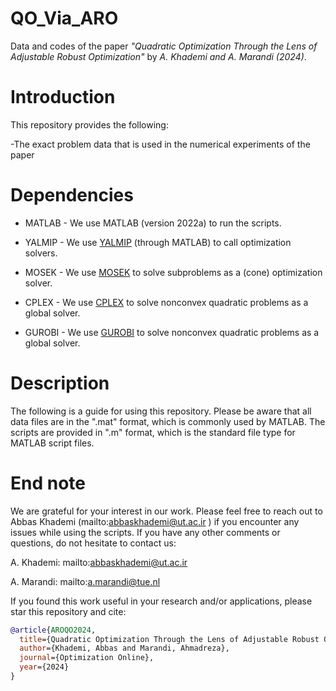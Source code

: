 # QO_Via_ARO
Data and codes of the paper _"Quadratic Optimization Through the Lens of Adjustable Robust Optimization"_ by _A. Khademi and A. Marandi (2024)_.
# Introduction
This repository provides the following:

-The exact problem data that is used in the numerical experiments of the paper

# Dependencies
- MATLAB - We use MATLAB (version  2022a) to run the scripts. 

- YALMIP - We use [YALMIP](https://yalmip.github.io/) (through MATLAB) to call optimization solvers. 

- MOSEK - We use [MOSEK](https://www.mosek.com/) to solve subproblems as a (cone) optimization solver. 

- CPLEX - We use [CPLEX](https://www.ibm.com/products/ilog-cplex-optimization-studio) to solve nonconvex quadratic problems as a global solver.

- GUROBI -  We use [GUROBI](https://www.gurobi.com/) to solve nonconvex quadratic problems as a global solver.

  


# Description
The following is a guide for using this repository. Please be aware that all data files are in the ".mat" format, which is commonly used by MATLAB. The scripts are provided in ".m" format, which is the standard file type for MATLAB script files.  



# End note
We are grateful for your interest in our work. Please feel free to reach out to Abbas Khademi (mailto:abbaskhademi@ut.ac.ir ) if you encounter any issues while using the scripts. If you have any other comments or questions, do not hesitate to contact us:

A. Khademi: mailto:abbaskhademi@ut.ac.ir 

A. Marandi: mailto:a.marandi@tue.nl 

If you found this work useful in your research and/or applications, please star this repository and cite:

```bibtex
@article{AROQO2024,
  title={Quadratic Optimization Through the Lens of Adjustable Robust Optimization},
  author={Khademi, Abbas and Marandi, Ahmadreza},
  journal={Optimization Online},
  year={2024}
}

